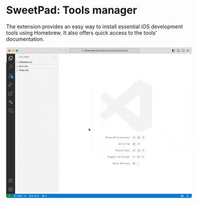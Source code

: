 # SweetPad: Tools manager

The extension provides an easy way to install essential iOS development tools using Homebrew. It also offers quick
access to the tools' documentation.

[![iOS tools](./docs/images/tools-demo.gif)](./docs/images/tools-demo.gif)
